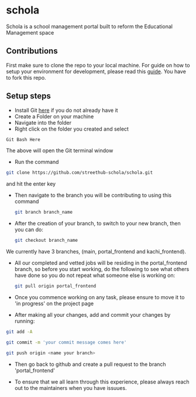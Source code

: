 # schola

Schola is a school management portal built to reform the Educational Management space

## Contributions

First make sure to clone the repo to your local machine.
For guide on how to setup your environment for development, please read this [guide](https://opensource.guide/how-to-contribute/). You have to fork this repo.

## Setup steps
- Install Git [here](https://git-scm.com/) if you do not already have it
- Create a Folder on your machine
- Navigate into the folder
- Right click on the folder you created and select 
```bash
Git Bash Here
```
The above will open the Git terminal window

- Run the command 
```bash
git clone https://github.com/streethub-schola/schola.git
```
and hit the enter key

- Then navigate to the branch you will be contributing to using this command

  ```bash
  git branch branch_name
  ```
- After the creation of your branch, to switch to your new branch, then you can do:

  ```bash
  git checkout branch_name
  ```
We currently have 3 branches, (main, portal_frontend and kachi_frontend).

- All our completed and vetted jobs will be residing in the portal_frontend branch, so before you start working, do the following to see what others have done so you do not repeat what someone else is working on:

  ```bash
  git pull origin portal_frontend
  ```

- Once you commence working on any task, please ensure to move it to 'in progress' on the project page
- After making all your changes, add and commit your changes by running:

```bash
git add -A

git commit -m 'your commit message comes here'

git push origin <name your branch>
```

- Then go back to github and create a pull request to the branch 'portal_frontend'

- To ensure that we all learn through this experience, please always reach out to the maintainers when you have issuues.
  

